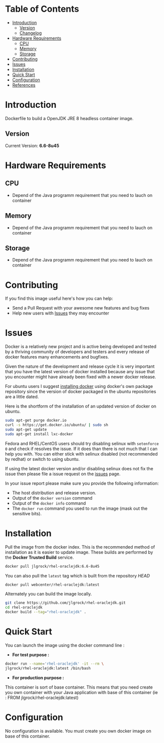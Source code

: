 # Table of Contents
- [Introduction](#introduction)
    - [Version](#version)
    - [Changelog](Changelog.md)
- [Hardware Requirements](#hardware-requirements)
    - [CPU](#cpu)
    - [Memory](#memory)
    - [Storage](#storage)
- [Contributing](#contributing)
- [Issues](#issues)
- [Installation](#installation)
- [Quick Start](#quick-start)
- [Configuration](#configuration)
- [References](#references)

# Introduction

Dockerfile to build a OpenJDK JRE 8 headless container image.

## Version

Current Version: **6.6-8u45**

# Hardware Requirements

## CPU

- Depend of the Java programm requirement that you need to lauch on container

## Memory

- Depend of the Java programm requirement that you need to lauch on container


## Storage

- Depend of the Java programm requirement that you need to lauch on container


# Contributing

If you find this image useful here's how you can help:

- Send a Pull Request with your awesome new features and bug fixes
- Help new users with [Issues](https://github.com/jlgrock/rhel-oraclejdk/issues) they may encounter

# Issues

Docker is a relatively new project and is active being developed and tested by a thriving community of developers and testers and every release of docker features many enhancements and bugfixes.

Given the nature of the development and release cycle it is very important that you have the latest version of docker installed because any issue that you encounter might have already been fixed with a newer docker release.

For ubuntu users I suggest [installing docker](https://docs.docker.com/installation/ubuntulinux/) using docker's own package repository since the version of docker packaged in the ubuntu repositories are a little dated.

Here is the shortform of the installation of an updated version of docker on ubuntu.

```bash
sudo apt-get purge docker.io
curl -s https://get.docker.io/ubuntu/ | sudo sh
sudo apt-get update
sudo apt-get install lxc-docker
```

Fedora and RHEL/CentOS users should try disabling selinux with `setenforce 0` and check if resolves the issue. If it does than there is not much that I can help you with. You can either stick with selinux disabled (not recommended by redhat) or switch to using ubuntu.

If using the latest docker version and/or disabling selinux does not fix the issue then please file a issue request on the [issues](https://github.com/jlgrock/rhel-oraclejdk/issues) page.

In your issue report please make sure you provide the following information:

- The host distribution and release version.
- Output of the `docker version` command
- Output of the `docker info` command
- The `docker run` command you used to run the image (mask out the sensitive bits).

# Installation

Pull the image from the docker index. This is the recommended method of installation as it is easier to update image. These builds are performed by the **Docker Trusted Build** service.

```bash
docker pull jlgrock/rhel-oraclejdk:6.6-8u45
```

You can also pull the `latest` tag which is built from the repository *HEAD*

```bash
docker pull webcenter/rhel-oraclejdk:latest
```

Alternately you can build the image locally.

```bash
git clone https://github.com/jlgrock/rhel-oraclejdk.git
cd rhel-oraclejdk
docker build --tag="rhel-oraclejdk" .
```

# Quick Start

You can launch the image using the docker command line :

- **For test purpose :**

```bash
docker run --name='rhel-oraclejdk' -it --rm \
jlgrock/rhel-oraclejdk:latest /bin/bash
```


- **For production purpose :**

This container is sort of base container. This means that you need create you own container with your Java application with base of this container (ie : FROM jlgrock/rhel-oraclejdk:latest)


# Configuration

No configuration is available. You must create you own docker image on base of this container.



